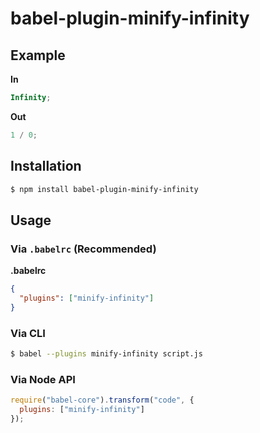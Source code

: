 # babel-plugin-minify-infinity

## Example

**In**

```javascript
Infinity;
```

**Out**

```javascript
1 / 0;
```

## Installation

```sh
$ npm install babel-plugin-minify-infinity
```

## Usage

### Via `.babelrc` (Recommended)

**.babelrc**

```json
{
  "plugins": ["minify-infinity"]
}
```

### Via CLI

```sh
$ babel --plugins minify-infinity script.js
```

### Via Node API

```javascript
require("babel-core").transform("code", {
  plugins: ["minify-infinity"]
});
```
